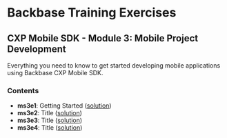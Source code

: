 # Backbase Training Exercises

## CXP Mobile SDK - Module 3: Mobile Project Development

Everything you need to know to get started developing mobile applications using Backbase CXP Mobile SDK.

### Contents

 - **ms3e1**: Getting Started ([solution](CXPMobileSDK/ms3e1-getting-started))
 - **ms3e2**: Title ([solution](CXPMobileSDK/ms3e2-adding-a-widget))
 - **ms3e3**: Title ([solution](CXPMobileSDK/path))
 - **ms3e4**: Title ([solution](CXPMobileSDK/path))
